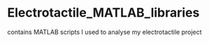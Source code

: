 # Electrotactile_MATLAB_libraries
 contains MATLAB scripts I used to analyse my electrotactile project
